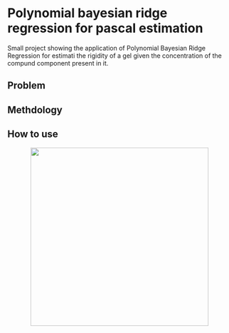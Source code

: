 # Polynomial bayesian ridge regression for pascal estimation

Small project showing the application of Polynomial Bayesian Ridge Regression for estimati the rigidity of a gel given the concentration of the compund component present in it.

## Problem

## Methdology

## How to use  

<p align="center">   
  <img width="400" height="400" src="https://github.com/vb690/bazaar/blob/master/pascal_estimator/results/images/chemical_X.png">
</p> 
